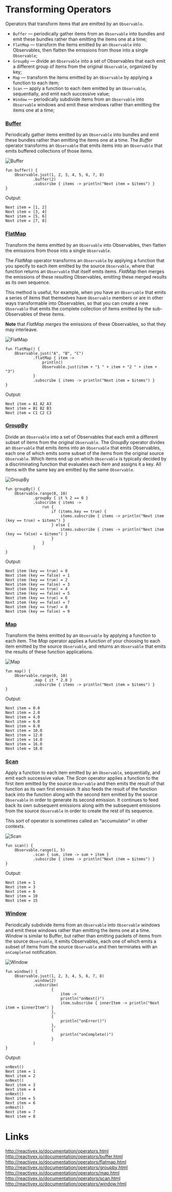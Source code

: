 # Transforming Operators
Operators that transform items that are emitted by an `Observable`.
- `Buffer` — periodically gather items from an `Observable` into bundles and emit these bundles rather than emitting the items one at a time;
- `FlatMap` — transform the items emitted by an `Observable` into Observables, then flatten the emissions from those into a single `Observable`;
- `GroupBy` — divide an `Observable` into a set of Observables that each emit a different group of items from the original `Observable`, organized by key;
- `Map` — transform the items emitted by an `Observable` by applying a function to each item;
- `Scan` — apply a function to each item emitted by an `Observable`, sequentially, and emit each successive value;
- `Window` — periodically subdivide items from an `Observable` into `Observable` windows and emit these windows rather than emitting the items one at a time;

### [Buffer](http://reactivex.io/documentation/operators/buffer.html)
Periodically gather items emitted by an `Observable` into bundles and emit these bundles rather than emitting the items one at a time. The *Buffer* operator transforms an `Observable` that emits items into an `Observable` that emits buffered collections of those items.

![](./res/transforming_buffer.png "Buffer")

```
fun buffer() {
    Observable.just(1, 2, 3, 4, 5, 6, 7, 8)
            .buffer(2)
            .subscribe { items -> println("Next item = $items") }
}
```

Output:
```
Next item = [1, 2]
Next item = [3, 4]
Next item = [5, 6]
Next item = [7, 8]
```

### [FlatMap](http://reactivex.io/documentation/operators/flatmap.html)
Transform the items emitted by an `Observable` into Observables, then flatten the emissions from those into a single `Observable`.

The *FlatMap* operator transforms an `Observable` by applying a function that you specify to each item emitted by the source `Observable`, where that function returns an `Observable` that itself emits items. *FlatMap* then merges the emissions of these resulting Observables, emitting these merged results as its own sequence.

This method is useful, for example, when you have an `Observable` that emits a series of items that themselves have `Observable` members or are in other ways transformable into Observables, so that you can create a new `Observable` that emits the complete collection of items emitted by the sub-Observables of these items.

**Note** that *FlatMap merges* the emissions of these Observables, so that they may interleave.

![](./res/transforming_flatMap.png "FlatMap")

```
fun flatMap() {
    Observable.just("A", "B", "C")
            .flatMap { item ->
                println()
                Observable.just(item + "1 " + item + "2 " + item + "3")
            }
            .subscribe { items -> println("Next item = $items") }
}
```

Output:
```
Next item = A1 A2 A3
Next item = B1 B2 B3
Next item = C1 C2 C3
```

### [GroupBy](http://reactivex.io/documentation/operators/groupby.html)
Divide an `Observable` into a set of Observables that each emit a different subset of items from the original `Observable`. The *GroupBy* operator divides an `Observable` that emits items into an `Observable` that emits Observables, each one of which emits some subset of the items from the original source `Observable`. Which items end up on which `Observable` is typically decided by a discriminating function that evaluates each item and assigns it a key. All items with the same key are emitted by the same `Observable`.

![](./res/transforming_groupBy.png "GroupBy")

```
fun groupBy() {
    Observable.range(0, 10)
            .groupBy { it % 2 == 0 }
            .subscribe { items ->
                run {
                    if (items.key == true) {
                        items.subscribe { items -> println("Next item (key == true) = $items") }
                    } else {
                        items.subscribe { items -> println("Next item (key == false) = $items") }
                    }
                }
            }
}
```

Output:
```
Next item (key == true) = 0
Next item (key == false) = 1
Next item (key == true) = 2
Next item (key == false) = 3
Next item (key == true) = 4
Next item (key == false) = 5
Next item (key == true) = 6
Next item (key == false) = 7
Next item (key == true) = 8
Next item (key == false) = 9
```

### [Map](http://reactivex.io/documentation/operators/map.html)
Transform the items emitted by an `Observable` by applying a function to each item. The *Map* operator applies a function of your choosing to each item emitted by the source `Observable`, and returns an `Observable` that emits the results of these function applications.

![](./res/transforming_map.png "Map")

```
fun map() {
    Observable.range(0, 10)
            .map { it * 2.0 }
            .subscribe { items -> println("Next item = $items") }
}
```

Output:
```
Next item = 0.0
Next item = 2.0
Next item = 4.0
Next item = 6.0
Next item = 8.0
Next item = 10.0
Next item = 12.0
Next item = 14.0
Next item = 16.0
Next item = 18.0
```

### [Scan](http://reactivex.io/documentation/operators/scan.html)
Apply a function to each item emitted by an `Observable`, sequentially, and emit each successive value. The *Scan* operator applies a function to the first item emitted by the source `Observable` and then emits the result of that function as its own first emission. It also feeds the result of the function back into the function along with the second item emitted by the source `Observable` in order to generate its second emission. It continues to feed back its own subsequent emissions along with the subsequent emissions from the source `Observable` in order to create the rest of its sequence.

This sort of operator is sometimes called an "accumulator" in other contexts.

![](./res/transforming_scan.png "Scan")

```
fun scan() {
    Observable.range(1, 5)
            .scan { sum, item -> sum + item }
            .subscribe { items -> println("Next item = $items") }
}
```

Output:
```
Next item = 1
Next item = 3
Next item = 6
Next item = 10
Next item = 15
```

### [Window](http://reactivex.io/documentation/operators/window.html)
Periodically subdivide items from an `Observable` into `Observable` windows and emit these windows rather than emitting the items one at a time. *Window* is similar to Buffer, but rather than emitting packets of items from the source `Observable`, it emits Observables, each one of which emits a subset of items from the source `Observable` and then terminates with an `onCompleted` notification.

![](./res/transforming_window.png "Window")

```
fun window() {
    Observable.just(1, 2, 3, 4, 5, 6, 7, 8)
            .window(2)
            .subscribe(
                    {
                        item ->
                        println("onNext()")
                        item.subscribe { innerItem -> println("Next item = $innerItem") }
                    },
                    {
                        println("onError()")
                    },
                    {
                        println("onComplete()")
                    }
            )
}
```

Output:
```
onNext()
Next item = 1
Next item = 2
onNext()
Next item = 3
Next item = 4
onNext()
Next item = 5
Next item = 6
onNext()
Next item = 7
Next item = 8
```

# Links
http://reactivex.io/documentation/operators.html  
http://reactivex.io/documentation/operators/buffer.html  
http://reactivex.io/documentation/operators/flatmap.html  
http://reactivex.io/documentation/operators/groupby.html  
http://reactivex.io/documentation/operators/map.html  
http://reactivex.io/documentation/operators/scan.html  
http://reactivex.io/documentation/operators/window.html
